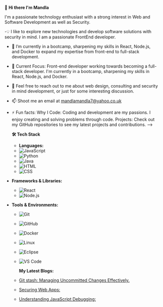 👋 **Hi there I'm Mandla**

I'm a passionate technology enthusiast with a strong interest in Web and Software Development as well as Security.

-💡  I like to explore new technologies and develop software solutions with security in mind. I am a passionate FrontEnd developer.

- 🔭 I’m currently in a bootcamp, sharpening my skills in React, Node.js, and Docker to expand my expertise from front-end to full-stack development.
  
- 🌱 Current Focus: Front-end developer working towards becoming a full-stack developer. I'm currently in a bootcamp, sharpening my skills in React, Node.js, and Docker.
  
- 💬 Feel free to reach out to me about web design, consulting and security in mind development, or just for some interesting discussion.
  
- 📫 Shoot me an email at mandlamandla7@yahoo.co.uk
  
- ⚡ Fun facts: Why I Code: Coding and development are my passions. I enjoy creating and solving problems through code.
     Projects: Check out my GitHub repositories to see my latest projects and contributions.
-->

  **🛠 Tech Stack**
  
  - **Languages:**
  - ![JavaScript](https://img.shields.io/badge/JavaScript-323330?style=flat&logo=javascript&logoColor=F7DF1E)
  - ![Python](https://img.shields.io/badge/Python-3776AB?style=flat&logo=python&logoColor=white)
  - ![Java](https://img.shields.io/badge/Java-007396?style=flat&logo=java&logoColor=white)
  - ![HTML](https://img.shields.io/badge/HTML5-E34F26?style=flat&logo=html5&logoColor=white)
  - ![CSS](https://img.shields.io/badge/CSS3-1572B6?style=flat&logo=css3&logoColor=white)

- **Frameworks & Libraries:**
  - ![React](https://img.shields.io/badge/React-20232A?style=flat&logo=react&logoColor=61DAFB)
  - ![Node.js](https://img.shields.io/badge/Node.js-339933?style=flat&logo=nodedotjs&logoColor=white)
    
- **Tools & Environments:**
  - ![Git](https://img.shields.io/badge/Git-F05032?style=flat&logo=git&logoColor=white)
  - ![GitHub](https://img.shields.io/badge/GitHub-181717?style=flat&logo=github&logoColor=white)
  - ![Docker](https://img.shields.io/badge/Docker-2496ED?style=flat&logo=docker&logoColor=white)
  - ![Linux](https://img.shields.io/badge/Linux-FCC624?style=flat&logo=linux&logoColor=black)
  - ![Eclipse](https://img.shields.io/badge/Eclipse-2C2255?style=flat&logo=eclipse&logoColor=white)
  - ![VS Code](https://img.shields.io/badge/VS%20Code-007ACC?style=flat&logo=visual-studio-code&logoColor=white)

 
    **My Latest Blogs:**
  - [Git stash: Managing Uncommitted Changes Effectively.](https://iammandla.hashnode.dev/git-stash-managing-uncommitted-changes-effectively)
  - [Securing Web Apps:](https://iammandla.hashnode.dev/securing-web-apps-an-overview-of-the-vital-role-of-developers)
  - [Understanding JavaScript Debugging:](https://iammandla.hashnode.dev/understanding-javascript-debugging-solving-common-challenges-with-ease)
  
  

